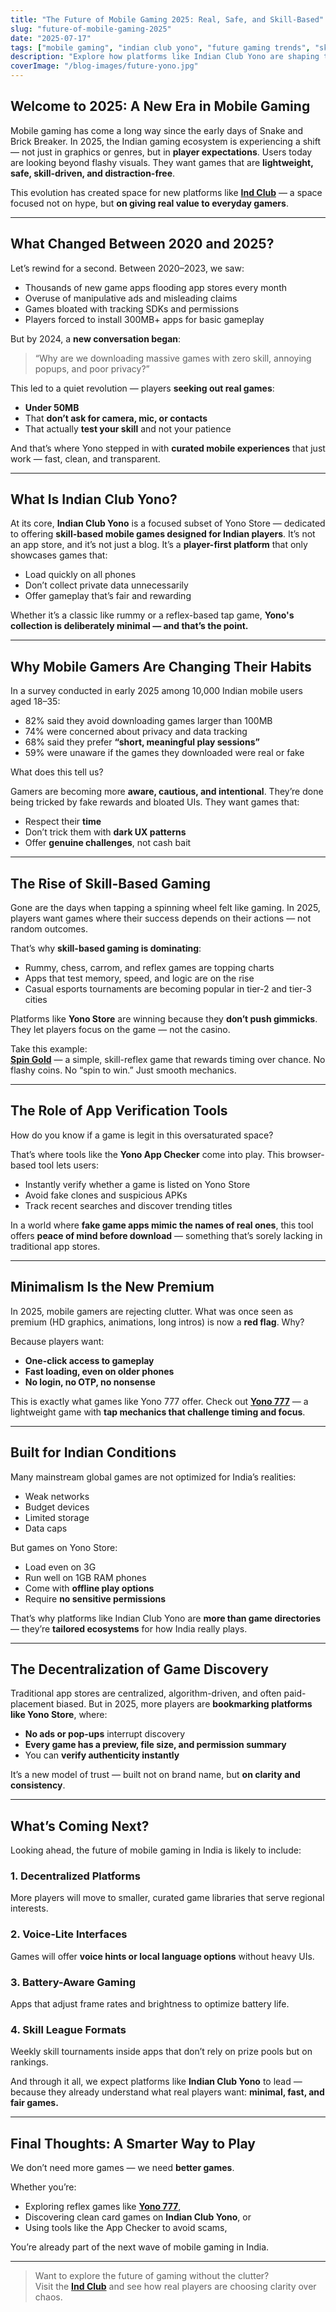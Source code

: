 ```yaml
---
title: "The Future of Mobile Gaming 2025: Real, Safe, and Skill-Based"
slug: "future-of-mobile-gaming-2025"
date: "2025-07-17"
tags: ["mobile gaming", "indian club yono", "future gaming trends", "skill games", "safe apps", "yono store"]
description: "Explore how platforms like Indian Club Yono are shaping the future of mobile gaming in 2025 — where safety, skill, and simplicity take center stage. Discover the evolution of games in India and what real players want next."
coverImage: "/blog-images/future-yono.jpg"
---
```


##  Welcome to 2025: A New Era in Mobile Gaming

Mobile gaming has come a long way since the early days of Snake and Brick Breaker. In 2025, the Indian gaming ecosystem is experiencing a shift — not just in graphics or genres, but in **player expectations**. Users today are looking beyond flashy visuals. They want games that are **lightweight, safe, skill-driven, and distraction-free**.

This evolution has created space for new platforms like **[Ind Club](https://yonostore.app/ind-club)** — a space focused not on hype, but **on giving real value to everyday gamers**.

---

##  What Changed Between 2020 and 2025?

Let’s rewind for a second. Between 2020–2023, we saw:

- Thousands of new game apps flooding app stores every month
- Overuse of manipulative ads and misleading claims
- Games bloated with tracking SDKs and permissions
- Players forced to install 300MB+ apps for basic gameplay

But by 2024, a **new conversation began**:  
> “Why are we downloading massive games with zero skill, annoying popups, and poor privacy?”

This led to a quiet revolution — players **seeking out real games**:  
- **Under 50MB**  
- That **don’t ask for camera, mic, or contacts**  
- That actually **test your skill** and not your patience

And that’s where Yono stepped in with **curated mobile experiences** that just work — fast, clean, and transparent.

---

##  What Is Indian Club Yono?

At its core, **Indian Club Yono** is a focused subset of Yono Store — dedicated to offering **skill-based mobile games designed for Indian players**. It’s not an app store, and it’s not just a blog. It’s a **player-first platform** that only showcases games that:

- Load quickly on all phones
- Don’t collect private data unnecessarily
- Offer gameplay that’s fair and rewarding

Whether it’s a classic like rummy or a reflex-based tap game, **Yono's collection is deliberately minimal — and that’s the point.**

---

##  Why Mobile Gamers Are Changing Their Habits

In a survey conducted in early 2025 among 10,000 Indian mobile users aged 18–35:

- 82% said they avoid downloading games larger than 100MB
- 74% were concerned about privacy and data tracking
- 68% said they prefer **“short, meaningful play sessions”**
- 59% were unaware if the games they downloaded were real or fake

What does this tell us?

Gamers are becoming more **aware, cautious, and intentional**. They’re done being tricked by fake rewards and bloated UIs. They want games that:

- Respect their **time**
- Don’t trick them with **dark UX patterns**
- Offer **genuine challenges**, not cash bait

---

##  The Rise of Skill-Based Gaming

Gone are the days when tapping a spinning wheel felt like gaming. In 2025, players want games where their success depends on their actions — not random outcomes.

That’s why **skill-based gaming is dominating**:

- Rummy, chess, carrom, and reflex games are topping charts
- Apps that test memory, speed, and logic are on the rise
- Casual esports tournaments are becoming popular in tier-2 and tier-3 cities

Platforms like **Yono Store** are winning because they **don’t push gimmicks**. They let players focus on the game — not the casino.

Take this example:  
**[Spin Gold](https://yonostore.app/spin-gold)** — a simple, skill-reflex game that rewards timing over chance. No flashy coins. No “spin to win.” Just smooth mechanics.

---

##  The Role of App Verification Tools

How do you know if a game is legit in this oversaturated space?

That’s where tools like the **Yono App Checker** come into play. This browser-based tool lets users:

- Instantly verify whether a game is listed on Yono Store
- Avoid fake clones and suspicious APKs
- Track recent searches and discover trending titles

In a world where **fake game apps mimic the names of real ones**, this tool offers **peace of mind before download** — something that’s sorely lacking in traditional app stores.

---

##  Minimalism Is the New Premium

In 2025, mobile gamers are rejecting clutter. What was once seen as premium (HD graphics, animations, long intros) is now a **red flag**. Why?

Because players want:
- **One-click access to gameplay**
- **Fast loading, even on older phones**
- **No login, no OTP, no nonsense**

This is exactly what games like Yono 777 offer. Check out **[Yono 777](https://yonostore.app/yono-777)** — a lightweight game with **tap mechanics that challenge timing and focus**.

---


##  Built for Indian Conditions

Many mainstream global games are not optimized for India’s realities:

- Weak networks
- Budget devices
- Limited storage
- Data caps

But games on Yono Store:
- Load even on 3G
- Run well on 1GB RAM phones
- Come with **offline play options**
- Require **no sensitive permissions**

That’s why platforms like Indian Club Yono are **more than game directories** — they’re **tailored ecosystems** for how India really plays.

---

##  The Decentralization of Game Discovery

Traditional app stores are centralized, algorithm-driven, and often paid-placement biased. But in 2025, more players are **bookmarking platforms like Yono Store**, where:

- **No ads or pop-ups** interrupt discovery
- **Every game has a preview, file size, and permission summary**
- You can **verify authenticity instantly**

It’s a new model of trust — built not on brand name, but **on clarity and consistency**.

---

##  What’s Coming Next?

Looking ahead, the future of mobile gaming in India is likely to include:

### 1. **Decentralized Platforms**
More players will move to smaller, curated game libraries that serve regional interests.

### 2. **Voice-Lite Interfaces**
Games will offer **voice hints or local language options** without heavy UIs.

### 3. **Battery-Aware Gaming**
Apps that adjust frame rates and brightness to optimize battery life.

### 4. **Skill League Formats**
Weekly skill tournaments inside apps that don’t rely on prize pools but on rankings.

And through it all, we expect platforms like **Indian Club Yono** to lead — because they already understand what real players want: **minimal, fast, and fair games.**

---

##  Final Thoughts: A Smarter Way to Play

We don’t need more games — we need **better games**.

Whether you’re:
- Exploring reflex games like **[Yono 777](https://yonostore.app/yono-777)**,
- Discovering clean card games on **Indian Club Yono**, or
- Using tools like the App Checker to avoid scams,

You’re already part of the next wave of mobile gaming in India.

---

>  Want to explore the future of gaming without the clutter?  
Visit the **[Ind Club](https://yonostore.app/ind-club)** and see how real players are choosing clarity over chaos.
